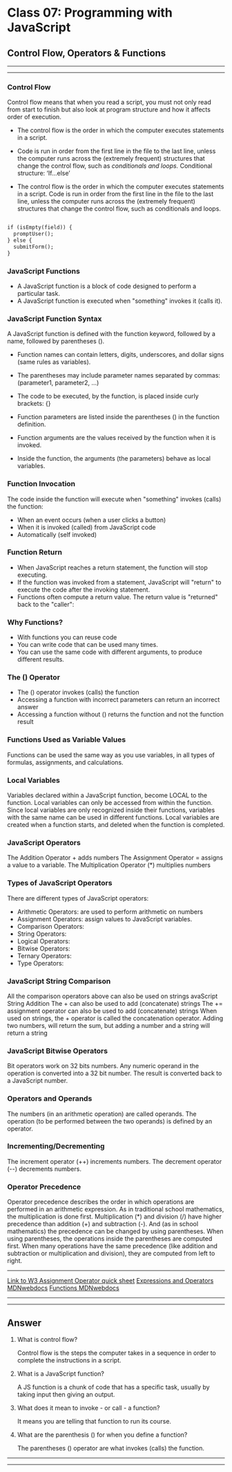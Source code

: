 # Class 07:  Programming with JavaScript

## Control Flow, Operators & Functions

---
---

### Control Flow

Control flow means that when you read a script, you must not only read from start to finish but also look at program structure and how it affects order of execution.

- The control flow is the order in which the computer executes statements in a script.
- Code is run in order from the first line in the file to the last line, unless the computer runs across the (extremely frequent) structures that change the control flow, such as *conditionals and loops.*
Conditional structure: ‘If…else’

- The control flow is the order in which the computer executes statements in a script. Code is run in order from the first line in the file to the last line, unless the computer runs across the (extremely frequent) structures that change the control flow, such as conditionals and loops.

```md

if (isEmpty(field)) {
  promptUser();
} else {
  submitForm();
}

```

### JavaScript Functions

- A JavaScript function is a block of code designed to perform a particular task.
- A JavaScript function is executed when "something" invokes it (calls it).

### JavaScript Function Syntax

A JavaScript function is defined with the function keyword, followed by a name, followed by parentheses ().

- Function names can contain letters, digits, underscores, and dollar signs (same rules as variables).
- The parentheses may include parameter names separated by commas:
(parameter1, parameter2, ...)
- The code to be executed, by the function, is placed inside curly brackets: {}

- Function parameters are listed inside the parentheses () in the function definition.

- Function arguments are the values received by the function when it is invoked.

- Inside the function, the arguments (the parameters) behave as local variables.

### Function Invocation

The code inside the function will execute when "something" invokes (calls) the function:

- When an event occurs (when a user clicks a button)
- When it is invoked (called) from JavaScript code
- Automatically (self invoked)

### Function Return

- When JavaScript reaches a return statement, the function will stop executing.
- If the function was invoked from a statement, JavaScript will "return" to execute the code after the invoking statement.
- Functions often compute a return value. The return value is "returned" back to the "caller":

### Why Functions?

- With functions you can reuse code
- You can write code that can be used many times.
- You can use the same code with different arguments, to produce different results.

### The () Operator

- The () operator invokes (calls) the function
- Accessing a function with incorrect parameters can return an incorrect answer
- Accessing a function without () returns the function and not the function result

### Functions Used as Variable Values

Functions can be used the same way as you use variables, in all types of formulas, assignments, and calculations.

### Local Variables

Variables declared within a JavaScript function, become LOCAL to the function.
Local variables can only be accessed from within the function.
Since local variables are only recognized inside their functions, variables with the same name can be used in different functions.
Local variables are created when a function starts, and deleted when the function is completed.

### JavaScript Operators

The Addition Operator + adds numbers
The Assignment Operator = assigns a value to a variable.
The Multiplication Operator (*) multiplies numbers

### Types of JavaScript Operators

There are different types of JavaScript operators:

- Arithmetic Operators: are used to perform arithmetic on numbers
- Assignment Operators: assign values to JavaScript variables.
- Comparison Operators:
- String Operators:
- Logical Operators:
- Bitwise Operators:
- Ternary Operators:
- Type Operators:

### JavaScript String Comparison

All the comparison operators above can also be used on strings
avaScript String Addition
The + can also be used to add (concatenate) strings
The += assignment operator can also be used to add (concatenate) strings
When used on strings, the + operator is called the concatenation operator.
Adding two numbers, will return the sum, but adding a number and a string will return a string

### JavaScript Bitwise Operators

Bit operators work on 32 bits numbers.
Any numeric operand in the operation is converted into a 32 bit number. The result is converted back to a JavaScript number.

### Operators and Operands

The numbers (in an arithmetic operation) are called operands.
The operation (to be performed between the two operands) is defined by an operator.

### Incrementing/Decrementing

The increment operator (++) increments numbers.
The decrement operator (--) decrements numbers.

### Operator Precedence

Operator precedence describes the order in which operations are performed in an arithmetic expression.
As in traditional school mathematics, the multiplication is done first.
Multiplication (*) and division (/) have higher precedence than addition (+) and subtraction (-).
And (as in school mathematics) the precedence can be changed by using parentheses.
When using parentheses, the operations inside the parentheses are computed first.
When many operations have the same precedence (like addition and subtraction or multiplication and division), they are computed from left to right.

---

[Link to W3 Assignment Operator quick sheet](https://www.w3schools.com/js/js_assignment.asp)
[Expressions and Operators MDNwebdocs](https://developer.mozilla.org/en-US/docs/Web/JavaScript/Guide/Expressions_and_Operators)
[Functions MDNwebdocs](https://developer.mozilla.org/en-US/docs/Web/JavaScript/Guide/Functions)

---
---

## Answer

1. What is control flow?

    Control flow is the steps the computer takes in a sequence in order to complete the instructions in a script.

2. What is a JavaScript function?

    A JS function is a chunk of code that has a specific task, usually by taking input then giving an output.

3. What does it mean to invoke - or call - a function?

    It means you are telling that function to run its course.

4. What are the parenthesis () for when you define a function?

    The parentheses () operator are what invokes (calls) the function.

---
---
